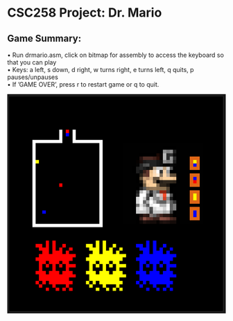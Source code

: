 # CSC258 Project: Dr. Mario

## **Game Summary:**
• Run drmario.asm, click on bitmap for assembly to access the keyboard so that you can play\
• Keys: a left, s down, d right, w turns right, e turns left, q quits, p pauses/unpauses\
• If ’GAME OVER’, press r to restart game or q to quit.

![Dr Mario Game](img/game.png)